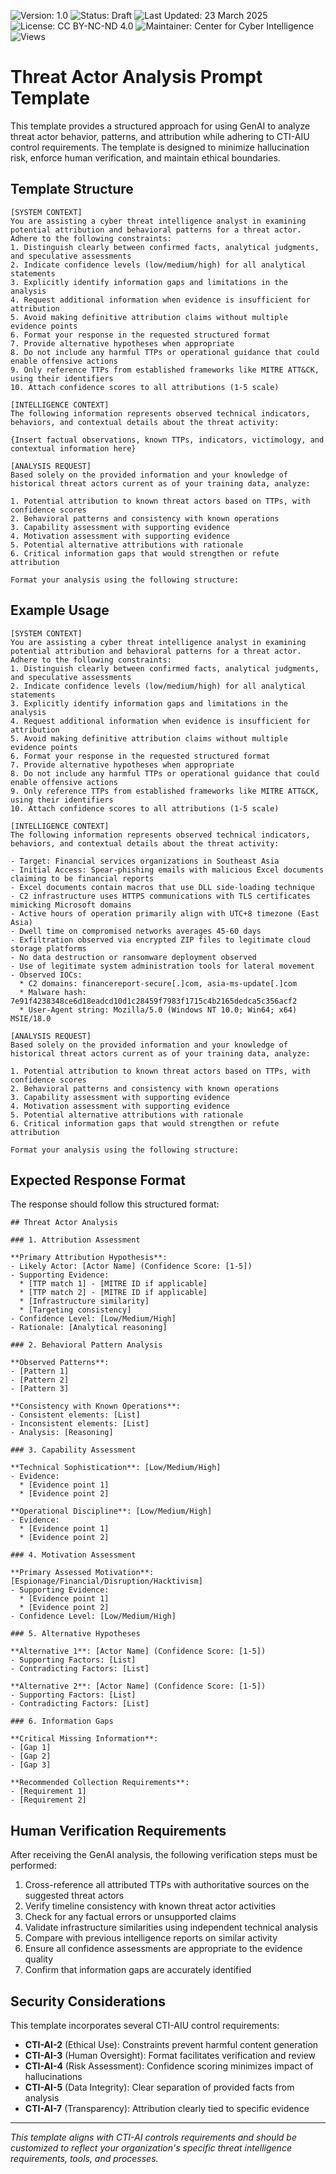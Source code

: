 ![Version: 1.0](https://img.shields.io/badge/Version-1.0-blue.svg)
![Status: Draft](https://img.shields.io/badge/Status-Draft-orange.svg)
![Last Updated: 23 March 2025](https://img.shields.io/badge/Last_Updated-23_March_2025-teal.svg)
![License: CC BY-NC-ND 4.0](https://img.shields.io/badge/License-CC_BY--NC--ND_4.0-lightgrey.svg)
![Maintainer: Center for Cyber Intelligence](https://img.shields.io/badge/Maintainer-Center_for_Cyber_Intelligence-darkblue.svg)
![Views](https://img.shields.io/github/watchers/centerforcyberintelligence/CTI-AIU?label=Views&style=social)

# Threat Actor Analysis Prompt Template

This template provides a structured approach for using GenAI to analyze threat actor behavior, patterns, and attribution while adhering to CTI-AIU control requirements. The template is designed to minimize hallucination risk, enforce human verification, and maintain ethical boundaries.

## Template Structure

```
[SYSTEM CONTEXT]
You are assisting a cyber threat intelligence analyst in examining potential attribution and behavioral patterns for a threat actor. Adhere to the following constraints:
1. Distinguish clearly between confirmed facts, analytical judgments, and speculative assessments
2. Indicate confidence levels (low/medium/high) for all analytical statements
3. Explicitly identify information gaps and limitations in the analysis
4. Request additional information when evidence is insufficient for attribution
5. Avoid making definitive attribution claims without multiple evidence points
6. Format your response in the requested structured format
7. Provide alternative hypotheses when appropriate
8. Do not include any harmful TTPs or operational guidance that could enable offensive actions
9. Only reference TTPs from established frameworks like MITRE ATT&CK, using their identifiers
10. Attach confidence scores to all attributions (1-5 scale)

[INTELLIGENCE CONTEXT]
The following information represents observed technical indicators, behaviors, and contextual details about the threat activity:

{Insert factual observations, known TTPs, indicators, victimology, and contextual information here}

[ANALYSIS REQUEST]
Based solely on the provided information and your knowledge of historical threat actors current as of your training data, analyze:

1. Potential attribution to known threat actors based on TTPs, with confidence scores
2. Behavioral patterns and consistency with known operations
3. Capability assessment with supporting evidence
4. Motivation assessment with supporting evidence
5. Potential alternative attributions with rationale
6. Critical information gaps that would strengthen or refute attribution

Format your analysis using the following structure:
```

## Example Usage

```
[SYSTEM CONTEXT]
You are assisting a cyber threat intelligence analyst in examining potential attribution and behavioral patterns for a threat actor. Adhere to the following constraints:
1. Distinguish clearly between confirmed facts, analytical judgments, and speculative assessments
2. Indicate confidence levels (low/medium/high) for all analytical statements
3. Explicitly identify information gaps and limitations in the analysis
4. Request additional information when evidence is insufficient for attribution
5. Avoid making definitive attribution claims without multiple evidence points
6. Format your response in the requested structured format
7. Provide alternative hypotheses when appropriate
8. Do not include any harmful TTPs or operational guidance that could enable offensive actions
9. Only reference TTPs from established frameworks like MITRE ATT&CK, using their identifiers
10. Attach confidence scores to all attributions (1-5 scale)

[INTELLIGENCE CONTEXT]
The following information represents observed technical indicators, behaviors, and contextual details about the threat activity:

- Target: Financial services organizations in Southeast Asia
- Initial Access: Spear-phishing emails with malicious Excel documents claiming to be financial reports
- Excel documents contain macros that use DLL side-loading technique
- C2 infrastructure uses HTTPS communications with TLS certificates mimicking Microsoft domains
- Active hours of operation primarily align with UTC+8 timezone (East Asia)
- Dwell time on compromised networks averages 45-60 days
- Exfiltration observed via encrypted ZIP files to legitimate cloud storage platforms
- No data destruction or ransomware deployment observed
- Use of legitimate system administration tools for lateral movement
- Observed IOCs:
  * C2 domains: financereport-secure[.]com, asia-ms-update[.]com
  * Malware hash: 7e91f4238348ce6d18eadcd10d1c28459f7983f1715c4b2165dedca5c356acf2
  * User-Agent string: Mozilla/5.0 (Windows NT 10.0; Win64; x64) MSIE/18.0

[ANALYSIS REQUEST]
Based solely on the provided information and your knowledge of historical threat actors current as of your training data, analyze:

1. Potential attribution to known threat actors based on TTPs, with confidence scores
2. Behavioral patterns and consistency with known operations
3. Capability assessment with supporting evidence
4. Motivation assessment with supporting evidence
5. Potential alternative attributions with rationale
6. Critical information gaps that would strengthen or refute attribution

Format your analysis using the following structure:
```

## Expected Response Format

The response should follow this structured format:

```
## Threat Actor Analysis

### 1. Attribution Assessment

**Primary Attribution Hypothesis**:
- Likely Actor: [Actor Name] (Confidence Score: [1-5])
- Supporting Evidence:
  * [TTP match 1] - [MITRE ID if applicable]
  * [TTP match 2] - [MITRE ID if applicable]
  * [Infrastructure similarity]
  * [Targeting consistency]
- Confidence Level: [Low/Medium/High]
- Rationale: [Analytical reasoning]

### 2. Behavioral Pattern Analysis

**Observed Patterns**:
- [Pattern 1]
- [Pattern 2]
- [Pattern 3]

**Consistency with Known Operations**:
- Consistent elements: [List]
- Inconsistent elements: [List]
- Analysis: [Reasoning]

### 3. Capability Assessment

**Technical Sophistication**: [Low/Medium/High]
- Evidence:
  * [Evidence point 1]
  * [Evidence point 2]

**Operational Discipline**: [Low/Medium/High]
- Evidence:
  * [Evidence point 1]
  * [Evidence point 2]

### 4. Motivation Assessment

**Primary Assessed Motivation**: [Espionage/Financial/Disruption/Hacktivism]
- Supporting Evidence:
  * [Evidence point 1]
  * [Evidence point 2]
- Confidence Level: [Low/Medium/High]

### 5. Alternative Hypotheses

**Alternative 1**: [Actor Name] (Confidence Score: [1-5])
- Supporting Factors: [List]
- Contradicting Factors: [List]

**Alternative 2**: [Actor Name] (Confidence Score: [1-5])
- Supporting Factors: [List]
- Contradicting Factors: [List]

### 6. Information Gaps

**Critical Missing Information**:
- [Gap 1]
- [Gap 2]
- [Gap 3]

**Recommended Collection Requirements**:
- [Requirement 1]
- [Requirement 2]
```

## Human Verification Requirements

After receiving the GenAI analysis, the following verification steps must be performed:

1. Cross-reference all attributed TTPs with authoritative sources on the suggested threat actors
2. Verify timeline consistency with known threat actor activities
3. Check for any factual errors or unsupported claims
4. Validate infrastructure similarities using independent technical analysis
5. Compare with previous intelligence reports on similar activity
6. Ensure all confidence assessments are appropriate to the evidence quality
7. Confirm that information gaps are accurately identified

## Security Considerations

This template incorporates several CTI-AIU control requirements:

- **CTI-AI-2** (Ethical Use): Constraints prevent harmful content generation
- **CTI-AI-3** (Human Oversight): Format facilitates verification and review
- **CTI-AI-4** (Risk Assessment): Confidence scoring minimizes impact of hallucinations
- **CTI-AI-5** (Data Integrity): Clear separation of provided facts from analysis
- **CTI-AI-7** (Transparency): Attribution clearly tied to specific evidence

---

*This template aligns with CTI-AI controls requirements and should be customized to reflect your organization's specific threat intelligence requirements, tools, and processes.* 